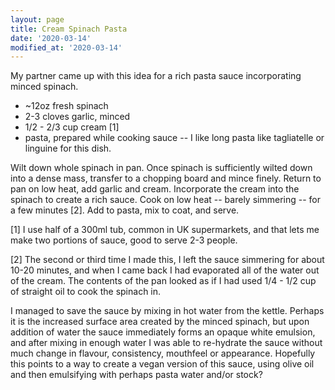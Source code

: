 ```yaml
---
layout: page
title: Cream Spinach Pasta
date: '2020-03-14'
modified_at: '2020-03-14'
---
```


My partner came up with this idea for a rich pasta sauce incorporating minced spinach.

* ~12oz fresh spinach
* 2-3 cloves garlic, minced
* 1/2 - 2/3 cup cream [1]
* pasta, prepared while cooking sauce -- I like long pasta like tagliatelle or linguine for this dish.

Wilt down whole spinach in pan. Once spinach is sufficiently wilted down into a dense mass, transfer to a chopping board and mince finely. Return to pan on low heat, add garlic and cream. Incorporate the cream into the spinach to create a rich sauce. Cook on low heat -- barely simmering -- for a few minutes [2]. Add to pasta, mix to coat, and serve.

[1] I use half of a 300ml tub, common in UK supermarkets, and that lets me make two portions of sauce, good to serve 2-3 people.

[2] The second or third time I made this, I left the sauce simmering for about 10-20 minutes, and when I came back I had evaporated all of the water out of the cream. The contents of the pan looked as if I had used 1/4 - 1/2 cup of straight oil to cook the spinach in.

I managed to save the sauce by mixing in hot water from the kettle. Perhaps it is the increased surface area created by the minced spinach, but upon addition of water the sauce immediately forms an opaque white emulsion, and after mixing in enough water I was able to re-hydrate the sauce without much change in flavour, consistency, mouthfeel or appearance. Hopefully this points to a way to create a vegan version of this sauce, using olive oil and then emulsifying with perhaps pasta water and/or stock?
